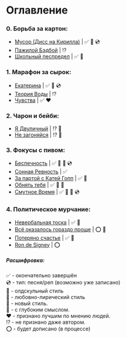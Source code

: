 # Оглавление

### 0. Борьба за картон:
  - [Мусор (Дисс на Кирилла)](/poems/Junk.md) | ✅ 💙 💿
  - [Пажилой Бэдбой](/poems/OldBadBoy.md) | ⁉
  - [Школьный песпредел](/poems/SchoolMayhem.md) | ✅ 💙
  
### 1. Марафон за сырок:
  - [Екатерина](/poems/Ekaterina.md) | ✅ 💙 💿
  - [Теория Воды](/narrations/TheTheoryOfWater.md) | ⁉
  - [Чувства](/poems/Feelings.md) | ✅ ❤
  
### 2. Чарон и бейби:
  - [Я Двуличный](/poems/ImTwoFaced.md) | ⁉ 💙
  - [Не загоняйся](/poems/DontCatchUp.md) | ⁉ 💙

### 3. Фокусы с пивом:
  - [Беспечность](/poems/Carelessness.md) | ✅ 💛 🔷 💿
  - [Сонная Ревность](/narrations/SleppyJealousy.md) | ✅
  - [За партой с Катей Гопп](/narrations/AtTheDeskWithGopp.md) | ✅ 🔷
  - [Обнять тебя](/poems/HugYou.md) | ✅ 💛 🔷
  - [Смутное Время](/poems/TimeOfTroubles.md) | ✅ 💜 🔷 💿

### 4. Политическое мурчание:
  - [Невербальная тоска](/poems/NonverbalSadness.md) | ✅ 💜
  - [Всё оказалось гораздо проще](/poems/EverythingSeemToBeEasier.md) | ⭕ 💛
  - [Потеряно счастье](/poems/LostHappiness.md) | ✅ 💜
  - [Ron de Signey](/narrations/RonDeSigney.md) | ⭕

##### Расшифровка:
✅ - окончательно завершён \
💿 - тип: песня/реп (возможно уже записано) \
💙 - олдскульный стиль \
💛 - любовно-лирический стиль \
💜 - новый стиль. \
🔷 - с глубоким смыслом. \
❤ - признано лучшим по мнению людей. \
⁉ - не признано даже автором. \
⭕ - будет дописано (в процессе)

